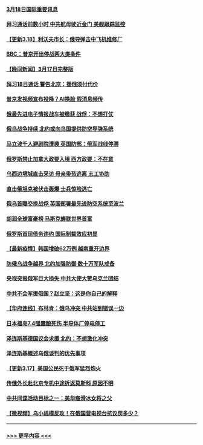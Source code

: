 #### [3月18日国际重要讯息](../pages/prog202/a103376996.md?t=03181901) 
#### [拜习通话前数小时 中共航母驶近金门 美舰跟踪监控](../pages/prog202/a103376986.md?t=03181901) 
#### [【更新3.18】利沃夫市长：俄导弹击中飞机维修厂](../pages/prog202/a103376935.md?t=03181901) 
#### [BBC：普京开出停战两大类条件](../pages/prog202/a103376905.md?t=03181901) 
#### [【晚间新闻】3月17日完整版](../pages/prog202/a103376753.md?t=03181901) 
#### [拜习18日通话 警告北京：援俄须付代价](../pages/prog202/a103376842.md?t=03181901) 
#### [普京发视频宣布投降？AI换脸 假消息频传](../pages/prog202/a103376774.md?t=03181901) 
#### [俄最先进电子情报战车被缴获 战俘：不想打仗](../pages/prog202/a103376776.md?t=03181901) 
#### [俄乌战争持续 北约或向乌国提供防空导弹系统](../pages/prog202/a103376777.md?t=03181901) 
#### [马立波千人避剧院遭袭 英国防部：俄军战线停滞](../pages/prog202/a103376795.md?t=03181901) 
#### [俄罗斯禁止加拿大政要入境 西方政要：不在意](../pages/prog202/a103376571.md?t=03181901) 
#### [乌西边境城直击采访 母亲带孩逃离 志工协助](../pages/prog202/a103376780.md?t=03181901) 
#### [直击俄坦克被伏击轰爆 士兵惊险逃亡](../pages/prog202/a103376678.md?t=03181901) 
#### [俄乌首曝交换战俘 英国部署最先进防空系统至波兰](../pages/prog202/a103376684.md?t=03181901) 
#### [胡润全球富豪榜 马斯克蝉联世界首富](../pages/prog202/a103376642.md?t=03181901) 
#### [俄罗斯首现债务违约 国际制裁效应初显](../pages/prog202/a103376645.md?t=03181901) 
#### [【最新疫情】韩国增破62万例 越南重开边界](../pages/prog202/a103376525.md?t=03181901) 
#### [防俄乌战争越界 北约加强防御 数十万军队戒备](../pages/prog202/a103376606.md?t=03181901) 
#### [央视突报俄军巨大损失 中共大使大赞乌克兰团结](../pages/prog202/a103376574.md?t=03181901) 
#### [中共不会军援俄国？赵立坚：这是你自己的解释](../pages/prog202/a103376564.md?t=03181901) 
#### [【华府连线】布林肯：俄乌冲突 中共站到错误一边](../pages/prog202/a103376535.md?t=03181901) 
#### [日本福岛7.4强震酿死伤 半导体厂停电停工](../pages/prog202/a103376519.md?t=03181901) 
#### [泽连斯基德国议会求援 北约：不想激化冲突](../pages/prog202/a103376538.md?t=03181901) 
#### [泽连斯基概述乌俄谈判的优先事项](../pages/prog202/a103376504.md?t=03181901) 
#### [【更新3.17】美国公民死于俄军猛烈炮火](../pages/prog202/a103376072.md?t=03181901) 
#### [传俄外长赴北京专机中途折返莫斯科 原因不明](../pages/prog202/a103376462.md?t=03181901) 
#### [中共间谍活动目标之一：美华裔滑冰女将之父](../pages/prog202/a103376229.md?t=03181901) 
#### [【微视频】乌小规模反攻！在俄国营电视台抗议罚多少？](../pages/prog202/a103376308.md?t=03181901) 

----
#### [ >>> 更早内容 <<< ](../indexes/prog202-earlier.md)
